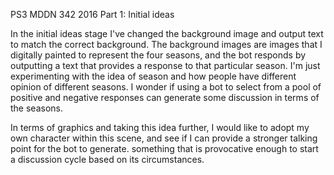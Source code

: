 PS3 MDDN 342 2016
Part 1: Initial ideas

In the initial ideas stage I've changed the background image and output text to match the correct background.
The background images are images that I digitally painted to represent the four seasons, and the bot responds by outputting a text that provides a response to that particular season.
I'm just experimenting with the idea of season and how people have different opinion of different seasons. I wonder if using a bot to select from a pool of positive and negative responses can generate some discussion in terms of the seasons.

In terms of graphics and taking this idea further, I would like to adopt my own character within this scene, and see if I can provide a stronger talking point for the bot to generate. something that is provocative enough to start a discussion cycle based on its circumstances.
